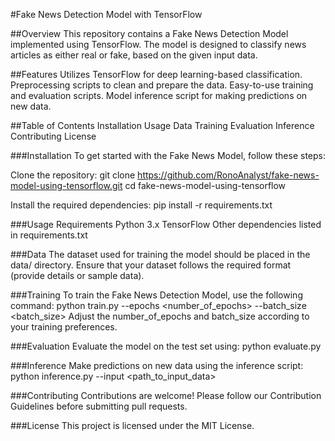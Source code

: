 #Fake News Detection Model with TensorFlow

##Overview
This repository contains a Fake News Detection Model implemented using TensorFlow. The model is designed to classify news articles as either real or fake, based on the given input data.

##Features
Utilizes TensorFlow for deep learning-based classification.
Preprocessing scripts to clean and prepare the data.
Easy-to-use training and evaluation scripts.
Model inference script for making predictions on new data.

##Table of Contents
Installation
Usage
Data
Training
Evaluation
Inference
Contributing
License

###Installation
To get started with the Fake News Model, follow these steps:

Clone the repository:
git clone https://github.com/RonoAnalyst/fake-news-model-using-tensorflow.git
cd fake-news-model-using-tensorflow

Install the required dependencies:
pip install -r requirements.txt

###Usage
Requirements
Python 3.x
TensorFlow
Other dependencies listed in requirements.txt

###Data
The dataset used for training the model should be placed in the data/ directory. Ensure that your dataset follows the required format (provide details or sample data).

###Training
To train the Fake News Detection Model, use the following command:
python train.py --epochs <number_of_epochs> --batch_size <batch_size>
Adjust the number_of_epochs and batch_size according to your training preferences.

###Evaluation
Evaluate the model on the test set using:
python evaluate.py

###Inference
Make predictions on new data using the inference script:
python inference.py --input <path_to_input_data>

###Contributing
Contributions are welcome! Please follow our Contribution Guidelines before submitting pull requests.

###License
This project is licensed under the MIT License.